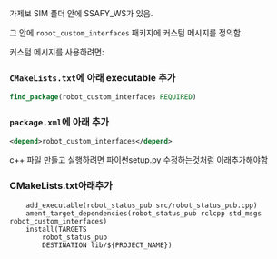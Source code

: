 가제보 SIM 폴더 안에 SSAFY_WS가 있음.

그 안에 `robot_custom_interfaces` 패키지에 커스텀 메시지를 정의함.

커스텀 메시지를 사용하려면:

### `CMakeLists.txt`에 아래 executable 추가

```cmake
find_package(robot_custom_interfaces REQUIRED)

```

### `package.xml`에 아래 추가

```xml
<depend>robot_custom_interfaces</depend>
```

c++ 파일 만들고 실행하려면 파이썬setup.py 수정하는것처럼 아래추가해야함
### CMakeLists.txt아래추가
```
    add_executable(robot_status_pub src/robot_status_pub.cpp)
    ament_target_dependencies(robot_status_pub rclcpp std_msgs robot_custom_interfaces)
    install(TARGETS
        robot_status_pub
        DESTINATION lib/${PROJECT_NAME})
```